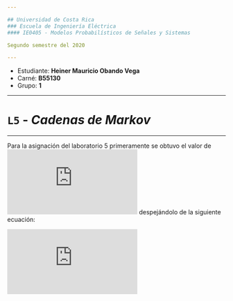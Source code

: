 ```yaml
---

## Universidad de Costa Rica
### Escuela de Ingeniería Eléctrica
#### IE0405 - Modelos Probabilísticos de Señales y Sistemas

Segundo semestre del 2020

---
```


* Estudiante: **Heiner Mauricio Obando Vega**
* Carné: **B55130**
* Grupo: **1**

---

# `L5` - *Cadenas de Markov*
---

Para la asignación del laboratorio 5 primeramente se obtuvo el valor de ![](https://latex.codecogs.com/gif.latex?%5Cnu) despejándolo de la siguiente ecuación:

![](https://latex.codecogs.com/gif.latex?%5Crho%5E1%20%3D%20%5Cleft%20%28%20%5Cfrac%7B%5Clambda%20%7D%7B%5Cnu%20%7D%20%5Cright%20%29%5E1%20%5Cgeq%200.9)

